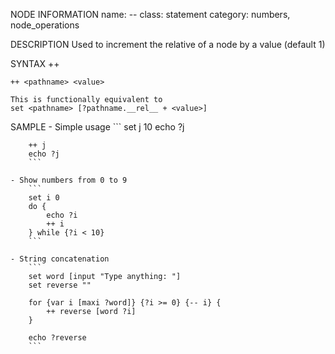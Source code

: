 NODE INFORMATION
    name: --
    class: statement
    category: numbers, node_operations

DESCRIPTION
    Used to increment the relative of a node by a value (default 1)

SYNTAX
    ++ <pathname>

    ++ <pathname> <value>

    This is functionally equivalent to
    set <pathname> [?pathname.__rel__ + <value>]

SAMPLE
    - Simple usage
        ```
        set j 10
        echo ?j

        ++ j
        echo ?j
        ```

    - Show numbers from 0 to 9
        ```
        set i 0
        do {
            echo ?i
            ++ i
        } while {?i < 10}
        ```
        
    - String concatenation
        ```
        set word [input "Type anything: "]
        set reverse ""
    
        for {var i [maxi ?word]} {?i >= 0} {-- i} {
            ++ reverse [word ?i]
        }

        echo ?reverse
        ```